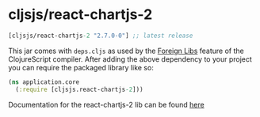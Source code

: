 # cljsjs/react-chartjs-2

[](dependency)
```clojure
[cljsjs/react-chartjs-2 "2.7.0-0"] ;; latest release
```
[](/dependency)

This jar comes with `deps.cljs` as used by the [Foreign Libs][flibs] feature
of the ClojureScript compiler. After adding the above dependency to your project
you can require the packaged library like so:

```clojure
(ns application.core
  (:require [cljsjs.react-chartjs-2]))
```

Documentation for the react-chartjs-2 lib can be found [here](https://github.com/gor181/react-chartjs-2)

[flibs]: https://clojurescript.org/reference/packaging-foreign-deps
